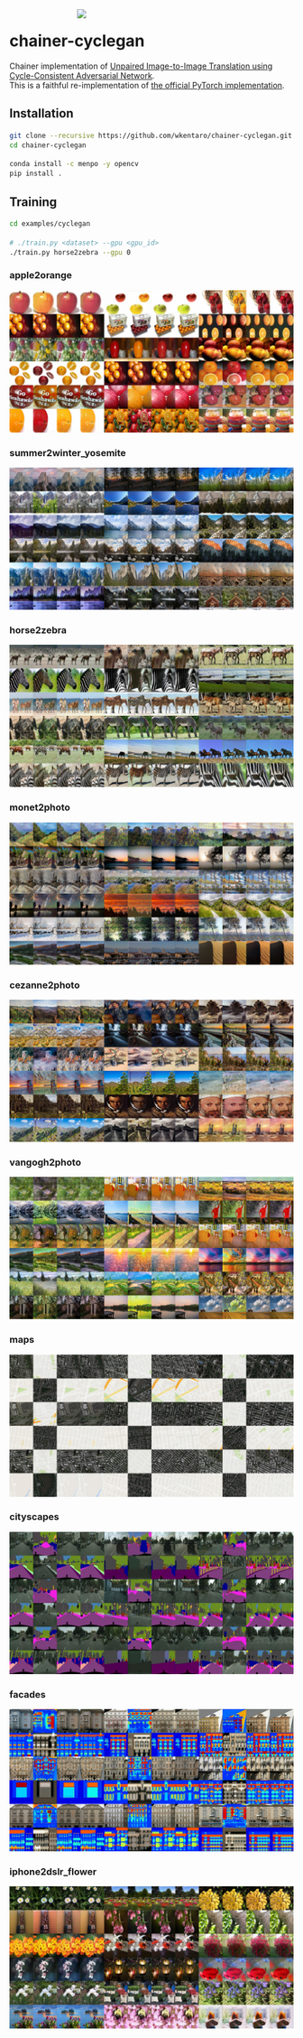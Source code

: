 <img src="examples/horse2zebra/.readme/horse2zebra.gif" align="right" width="384" />

# chainer-cyclegan

Chainer implementation of [Unpaired Image-to-Image Translation using Cycle-Consistent Adversarial Network](https://arxiv.org/abs/1703.10593).  
This is a faithful re-implementation of [the official PyTorch implementation](https://github.com/junyanz/pytorch-CycleGAN-and-pix2pix).


## Installation

```bash
git clone --recursive https://github.com/wkentaro/chainer-cyclegan.git
cd chainer-cyclegan

conda install -c menpo -y opencv
pip install .
```


## Training

```bash
cd examples/cyclegan

# ./train.py <dataset> --gpu <gpu_id>
./train.py horse2zebra --gpu 0
```

### apple2orange

![](examples/cyclegan/.readme/apple2orange_epoch112.jpg)

### summer2winter_yosemite

![](examples/cyclegan/.readme/summer2winter_yosemite_epoch94.jpg)

### horse2zebra

![](examples/cyclegan/.readme/horse2zebra_epoch77.jpg)

### monet2photo

![](examples/cyclegan/.readme/monet2photo_epoch8.jpg)

### cezanne2photo

![](examples/cyclegan/.readme/cezanne2photo_epoch18.jpg)

<!--
### ukiyoe2photo

![](examples/cyclegan/.readme/ukiyoe2photo.jpg)
-->

### vangogh2photo

![](examples/cyclegan/.readme/vangogh2photo_epoch17.jpg)

### maps

![](examples/cyclegan/.readme/maps_epoch42.jpg)

### cityscapes

![](examples/cyclegan/.readme/cityscapes_epoch17.jpg)

### facades

![](examples/cyclegan/.readme/facades_epoch8.jpg)

### iphone2dslr_flower

![](examples/cyclegan/.readme/iphone2dslr_flower_epoch32.jpg)
